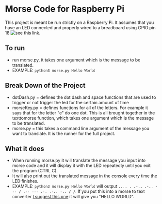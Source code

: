 # Morse Code for Raspberry Pi

This project is meant be run strictly on a Raspberry Pi. It assumes that you have an LED connected and properly wired to a breadboard using GPIO pin 18 ![see this link](https://cdn.shopify.com/s/files/1/0176/3274/files/LEDs-BB400-1LED_bb_grande.png?6398700510979146820).

## To run 
 - run morse.py, it takes one argument which is the message to be translated. 
 - EXAMPLE: ```python3 morse.py Hello World```

## Break Down of the Project
  - dotDash.py = defines the dot dash and space functions that are used to trigger or not trigger the led for the certain amount of time
  - morseKey.py = defines functions for all of the letters. For example it says that for the letter "e" do one dot. This is all brought together in the texttomorse function, which takes one argument which is the message to be translated.
  - morse.py = this takes a command line argument of the message you want to translate. It is the runner for the full project.

## What it does
 - When running morse.py it will translate the message you input into morse code and it will display it with the LED repeatedly until you exit the program (CTRL C).
 - It will also print out the translated message in the console every time the LED finishes.
 - EXAMPLE: ```python3 morse.py Hello World``` will output ```.... . .-.. .-.. --- / .-- --- .-. .-.. -.. / /```. If you put this into a morse to text converter [I suggest this one](https://morsecode.scphillips.com/translator.html) it will give you "HELLO WORLD".
